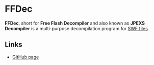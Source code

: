 # FFDec

**FFDec**, short for **Free Flash Decompiler** and also known as **JPEXS Decompiler** is a multi-purpose decompilation program for [SWF files](../info/swf.md).

## Links

- [GitHub page](https://github.com/jindrapetrik/jpexs-decompiler)